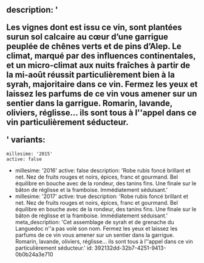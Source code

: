 description: '<p>Les vignes dont est issu ce vin, sont plantées surun sol calcaire au cœur d’une garrigue peuplée de chênes verts et de pins d’Alep. Le climat, marqué par des influences continentales, et un micro-climat aux nuits fraîches à partir de la mi-août réussit particulièrement bien à la syrah, majoritaire dans ce vin. Fermez les yeux et laissez les parfums de ce vin vous amener sur un sentier dans la garrigue. Romarin, lavande, oliviers, réglisse... ils sont tous à l''appel dans ce vin particulièrement séducteur.</p>'
variants:
  -
    millesime: '2015'
    active: false
  -
    millesime: '2016'
    active: false
    description: 'Robe rubis foncé brillant et net. Nez de fruits rouges et noirs, épices, franc et gourmand. Bel équilibre en bouche avec de la rondeur, des tanins fins. Une finale sur le bâton de réglisse et la framboise. Immédiatement séduisant.'
  -
    millesime: '2017'
    active: true
    description: 'Robe rubis foncé brillant et net. Nez de fruits rouges et noirs, épices, franc et gourmand. Bel équilibre en bouche avec de la rondeur, des tanins fins. Une finale sur le bâton de réglisse et la framboise. Immédiatement séduisant.'
meta_description: 'Cet assemblage de syrah et de grenache du Languedoc n''a pas volé son nom. Fermez les yeux et laissez les parfums de ce vin vous amener sur un sentier dans la garrigue. Romarin, lavande, oliviers, réglisse... ils sont tous à l''appel dans ce vin particulièrement séducteur.'
id: 392132dd-32b7-4251-9413-0b0b24a3e710
